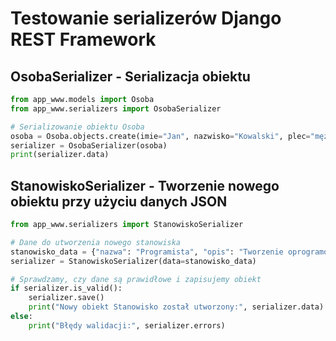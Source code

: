 # Testowanie serializerów Django REST Framework

## OsobaSerializer - Serializacja obiektu

```python
from app_www.models import Osoba
from app_www.serializers import OsobaSerializer

# Serializowanie obiektu Osoba
osoba = Osoba.objects.create(imie="Jan", nazwisko="Kowalski", plec="mężczyzna")
serializer = OsobaSerializer(osoba)
print(serializer.data)

```
## StanowiskoSerializer - Tworzenie nowego obiektu przy użyciu danych JSON

```python
from app_www.serializers import StanowiskoSerializer

# Dane do utworzenia nowego stanowiska
stanowisko_data = {"nazwa": "Programista", "opis": "Tworzenie oprogramowania"}
serializer = StanowiskoSerializer(data=stanowisko_data)

# Sprawdzamy, czy dane są prawidłowe i zapisujemy obiekt
if serializer.is_valid():
    serializer.save()
    print("Nowy obiekt Stanowisko został utworzony:", serializer.data)
else:
    print("Błędy walidacji:", serializer.errors)